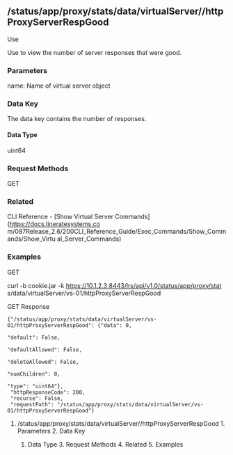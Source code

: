 ## /status/app/proxy/stats/data/virtualServer/<name>/httpProxyServerRespGood

Use

Use to view the number of server responses that were good.

### Parameters

name: Name of virtual server object

### Data Key

The data key contains the number of responses.

#### Data Type

uint64

### Request Methods

GET

### Related

CLI Reference - [Show Virtual Server Commands](https://docs.lineratesystems.co
m/087Release_2.6/200CLI_Reference_Guide/Exec_Commands/Show_Commands/Show_Virtu
al_Server_Commands)

### Examples

GET

curl -b cookie.jar -k https://10.1.2.3:8443/lrs/api/v1.0/status/app/proxy/stat
s/data/virtualServer/vs-01/httpProxyServerRespGood

GET Response

    
    
    {"/status/app/proxy/stats/data/virtualServer/vs-01/httpProxyServerRespGood": {"data": 0,
                                                                                "default": False,
                                                                                "defaultAllowed": False,
                                                                                "deleteAllowed": False,
                                                                                "numChildren": 0,
                                                                                "type": "uint64"},
     "httpResponseCode": 200,
     "recurse": False,
     "requestPath": "/status/app/proxy/stats/data/virtualServer/vs-01/httpProxyServerRespGood"}
    

  1. /status/app/proxy/stats/data/virtualServer/<name>/httpProxyServerRespGood
    1. Parameters
    2. Data Key
      1. Data Type
    3. Request Methods
    4. Related
    5. Examples

